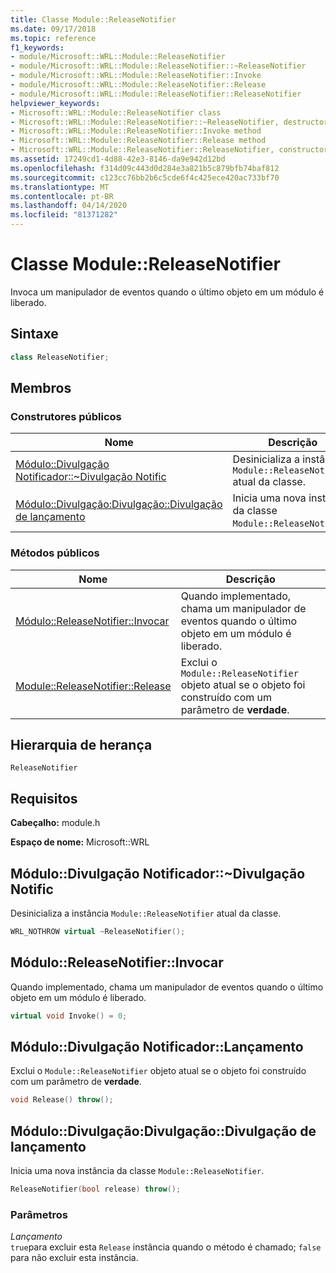 ```yaml
---
title: Classe Module::ReleaseNotifier
ms.date: 09/17/2018
ms.topic: reference
f1_keywords:
- module/Microsoft::WRL::Module::ReleaseNotifier
- module/Microsoft::WRL::Module::ReleaseNotifier::~ReleaseNotifier
- module/Microsoft::WRL::Module::ReleaseNotifier::Invoke
- module/Microsoft::WRL::Module::ReleaseNotifier::Release
- module/Microsoft::WRL::Module::ReleaseNotifier::ReleaseNotifier
helpviewer_keywords:
- Microsoft::WRL::Module::ReleaseNotifier class
- Microsoft::WRL::Module::ReleaseNotifier::~ReleaseNotifier, destructor
- Microsoft::WRL::Module::ReleaseNotifier::Invoke method
- Microsoft::WRL::Module::ReleaseNotifier::Release method
- Microsoft::WRL::Module::ReleaseNotifier::ReleaseNotifier, constructor
ms.assetid: 17249cd1-4d88-42e3-8146-da9e942d12bd
ms.openlocfilehash: f314d09c443d0d284e3a821b5c879bfb74baf812
ms.sourcegitcommit: c123cc76bb2b6c5cde6f4c425ece420ac733bf70
ms.translationtype: MT
ms.contentlocale: pt-BR
ms.lasthandoff: 04/14/2020
ms.locfileid: "81371282"
---
```

# <a name="modulereleasenotifier-class"></a>Classe Module::ReleaseNotifier

Invoca um manipulador de eventos quando o último objeto em um módulo é liberado.

## <a name="syntax"></a>Sintaxe

```cpp
class ReleaseNotifier;
```

## <a name="members"></a>Membros

### <a name="public-constructors"></a>Construtores públicos

Nome                                                                                | Descrição
----------------------------------------------------------------------------------- | --------------------------------------------------------------------------
[Módulo::Divulgação Notificador::~Divulgação Notific](#releasenotifier-tilde-releasenotifier) | Desinicializa a instância `Module::ReleaseNotifier` atual da classe.
[Módulo::Divulgação:Divulgação::Divulgação de lançamento](#releasenotifier-releasenotifier)        | Inicia uma nova instância da classe `Module::ReleaseNotifier`.

### <a name="public-methods"></a>Métodos públicos

Nome                                                         | Descrição
------------------------------------------------------------ | --------------------------------------------------------------------------------------------------------------
[Módulo::ReleaseNotifier::Invocar](#releasenotifier-invoke)   | Quando implementado, chama um manipulador de eventos quando o último objeto em um módulo é liberado.
[Module::ReleaseNotifier::Release](#releasenotifier-release) | Exclui o `Module::ReleaseNotifier` objeto atual se o objeto foi construído com um parâmetro de **verdade**.

## <a name="inheritance-hierarchy"></a>Hierarquia de herança

`ReleaseNotifier`

## <a name="requirements"></a>Requisitos

**Cabeçalho:** module.h

**Espaço de nome:** Microsoft::WRL

## <a name="modulereleasenotifierreleasenotifier"></a><a name="releasenotifier-tilde-releasenotifier"></a>Módulo::Divulgação Notificador::~Divulgação Notific

Desinicializa a instância `Module::ReleaseNotifier` atual da classe.

```cpp
WRL_NOTHROW virtual ~ReleaseNotifier();
```

## <a name="modulereleasenotifierinvoke"></a><a name="releasenotifier-invoke"></a>Módulo::ReleaseNotifier::Invocar

Quando implementado, chama um manipulador de eventos quando o último objeto em um módulo é liberado.

```cpp
virtual void Invoke() = 0;
```

## <a name="modulereleasenotifierrelease"></a><a name="releasenotifier-release"></a>Módulo::Divulgação Notificador::Lançamento

Exclui o `Module::ReleaseNotifier` objeto atual se o objeto foi construído com um parâmetro de **verdade**.

```cpp
void Release() throw();
```

## <a name="modulereleasenotifierreleasenotifier"></a><a name="releasenotifier-releasenotifier"></a>Módulo::Divulgação:Divulgação::Divulgação de lançamento

Inicia uma nova instância da classe `Module::ReleaseNotifier`.

```cpp
ReleaseNotifier(bool release) throw();
```

### <a name="parameters"></a>Parâmetros

*Lançamento*<br/>
`true`para excluir esta `Release` instância quando o método é chamado; `false` para não excluir esta instância.

